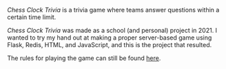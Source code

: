 *Chess Clock Trivia* is a trivia game where teams answer questions within a certain time limit.

*Chess Clock Trivia* was made as a school (and personal) project in 2021. I wanted to try my hand out at making a proper
server-based game using Flask, Redis, HTML, and JavaScript, and this is the project that resulted.

The rules for playing the game can still be
found [here](https://github.com/PhotonicGluon/Chess-Clock-Trivia/blob/20f7931081b94a124f017bacb0b3097f8abe35f4/static/resources/pdf/rules.pdf).
